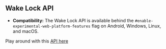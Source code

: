## Wake Lock API

 - **Compatibility:** The Wake Lock API is available behind the `#enable-experimental-web-platform-features` flag on Android, Windows, Linux, and macOS.
 
Play around with this [API here](https://codelabs.developers.google.com/codelabs/web-capabilities/#4)
